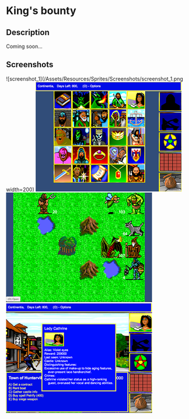 # King's bounty

## Description

Coming soon...

## Screenshots

![screenshot_1](/Assets/Resources/Sprites/Screenshots/screenshot_1.png width=200) 
![screenshot_2](/Assets/Resources/Sprites/Screenshots/screenshot_2.png)
![screenshot_3](/Assets/Resources/Sprites/Screenshots/screenshot_3.png)
![screenshot_4](/Assets/Resources/Sprites/Screenshots/screenshot_4.png)